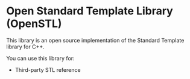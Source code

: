# Open Standard Template Library (OpenSTL) 

This library is an open source implementation of the Standard Template library for C++.

You can use this library for:

- Third-party STL reference

